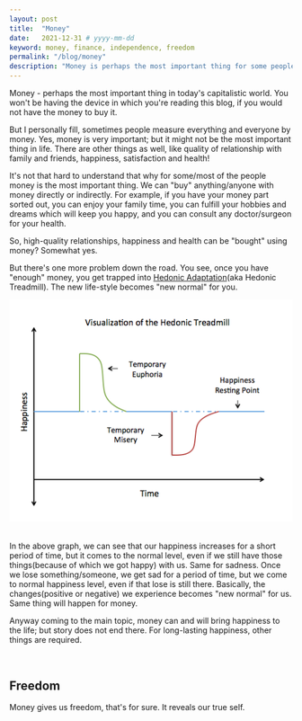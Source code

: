 ```yaml
---
layout: post
title:  "Money"
date:   2021-12-31 # yyyy-mm-dd
keyword: money, finance, independence, freedom
permalink: "/blog/money"
description: "Money is perhaps the most important thing for some people in today's capitalistic world. But it should not be the number 1 priority."
---
```


Money - perhaps the most important thing in today's capitalistic world. You won't be having the device in which you're reading this blog, if you would not have the money to buy it. 

But I personally fill, sometimes people measure everything and everyone by money. Yes, money is very important; but it might not be the most important thing in life. There are other things as well, like quality of relationship with family and friends, happiness, satisfaction and health!

It's not that hard to understand that why for some/most of the people money is the most important thing. We can "buy" anything/anyone with money directly or indirectly. For example, if you have your money part sorted out, you can enjoy your family time, you can fulfill your hobbies and dreams which will keep you happy, and you can consult any doctor/surgeon for your health.

So, high-quality relationships, happiness and health can be "bought" using money? Somewhat yes.     

But there's one more problem down the road. You see, once you have "enough" money, you get trapped into <a href="https://en.wikipedia.org/wiki/Hedonic_treadmill" target="_blank">Hedonic Adaptation</a>(aka Hedonic Treadmill). The new life-style becomes "new normal" for you.  

<center><img src="../assets/hedonic_adaptation.png"/></center> 
<br/>

In the above graph, we can see that our happiness increases for a short period of time, but it comes to the normal level, even if we still have those things(because of which we got happy) with us. Same for sadness. Once we lose something/someone, we get sad for a period of time, but we come to normal happiness level, even if that lose is still there. Basically, the changes(positive or negative) we experience becomes "new normal" for us. Same thing will happen for money. 

Anyway coming to the main topic, money can and will bring happiness to the life; but story does not end there. For long-lasting happiness, other things are required. 

<br/>

## Freedom

Money gives us freedom, that's for sure. It reveals our true self.

<br/>

##











